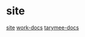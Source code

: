 # site

[site](https://tarymee.github.io/)
[work-docs](https://tarymee.github.io/site/work/)
[tarymee-docs](https://tarymee.github.io/site/tarymee/)
